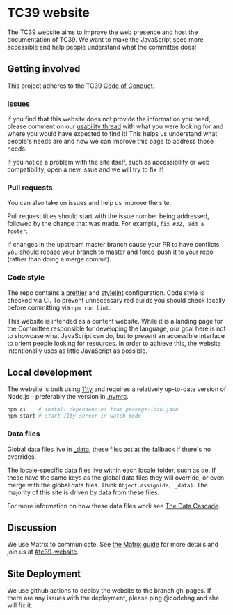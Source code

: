 # TC39 website

The TC39 website aims to improve the web presence and host the documentation of TC39. We want to
make the JavaScript spec more accessible and help people understand what the committee does!

## Getting involved

This project adheres to the TC39 [Code of Conduct](https://tc39.es/code-of-conduct/).

### Issues

If you find that this website does not provide the information you need, please comment on our
[usability thread](https://github.com/tc39/tc39.github.io/issues/41) with
what you were looking for and where you would have expected to find it! This
helps us understand what people's needs are and how we can improve this page to address those needs.

If you notice a problem with the site itself, such as accessibility or web compatibility, open a new issue and we will try to fix it!

### Pull requests

You can also take on issues and help us improve the site.

Pull request titles should start with the issue number being addressed, followed by
the change that was made. For example, `fix #32, add a footer`.

If changes in the upstream master branch cause your PR to have conflicts, you should
rebase your branch to master and force-push it to your repo (rather than doing a
merge commit).

### Code style

The repo contains a [prettier](https://prettier.io/) and [stylelint](https://stylelint.io/) configuration.
Code style is checked via CI. To prevent unnecessary red builds you should check locally before committing via `npm run lint`.

This website is intended as a content website. While it is a landing page for the Committee responsible for developing the language, our goal here is not to showcase what JavaScript can do, but to present an accessible interface to orient people looking for resources. In order to achieve this, the website intentionally uses as little JavaScript as possible.

## Local development

The website is built using [11ty](https://www.11ty.dev/) and requires a relatively up-to-date version of Node.js - preferably the version in [.nvmrc](./.nvmrc).

```sh
npm ci    # install dependencies from package-lock.json
npm start # start 11ty server in watch mode
```

### Data files

Global data files live in [\_data](./_data), these files act at the fallback if there's no overrides.

The locale-specific data files live within each locale folder, such as [de](./de). If these have the same keys as the global data files they will override, or even merge with the global data files. Think `Object.assign(de, _data)`. The majority of this site is driven by data from these files.

For more information on how these data files work see [The Data Cascade](https://www.11ty.dev/docs/data-cascade/).

## Discussion

We use Matrix to communicate. See [the Matrix guide](https://github.com/tc39/how-we-work/blob/main/matrix-guide.md) for more details and join us at [#tc39-website](https://matrix.to/#/#tc39-website:matrix.org).

## Site Deployment

We use github actions to deploy the website to the branch gh-pages. If there are any issues with the
deployment, please ping @codehag and she will fix it.
